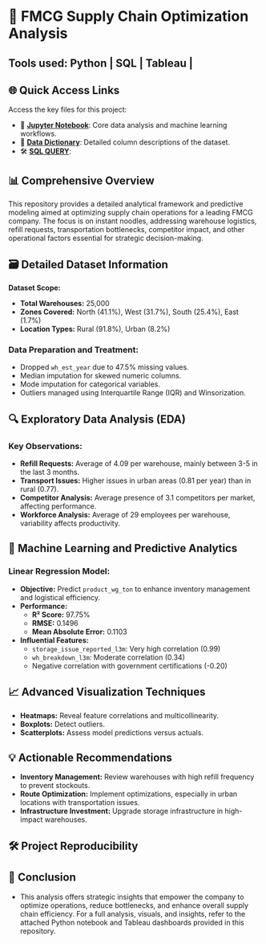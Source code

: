 # 🔄 FMCG Supply Chain Optimization Analysis
##      Tools used: Python | SQL | Tableau |  

## 🌐 Quick Access Links
Access the key files for this project:
- 📓 **[Jupyter Notebook](./fmcg.ipynb)**: Core data analysis and machine learning workflows.
- 📑 **[Data Dictionary](./FMCG_data_dictionary.pdf)**: Detailed column descriptions of the dataset.
- 🛠️ **[SQL QUERY](./cleaned_fmcg_data_sql_query.sql)**: 
## 📊 Comprehensive Overview

This repository provides a detailed analytical framework and predictive modeling aimed at optimizing supply chain operations for a leading FMCG company. The focus is on instant noodles, addressing warehouse logistics, refill requests, transportation bottlenecks, competitor impact, and other operational factors essential for strategic decision-making.

## 🗃️ Detailed Dataset Information

**Dataset Scope:**
- **Total Warehouses:** 25,000
- **Zones Covered:** North (41.1%), West (31.7%), South (25.4%), East (1.7%)
- **Location Types:** Rural (91.8%), Urban (8.2%)


### Data Preparation and Treatment:
- Dropped `wh_est_year` due to 47.5% missing values.
- Median imputation for skewed numeric columns.
- Mode imputation for categorical variables.
- Outliers managed using Interquartile Range (IQR) and Winsorization.

## 🔍 Exploratory Data Analysis (EDA)

### Key Observations:
- **Refill Requests:** Average of 4.09 per warehouse, mainly between 3-5 in the last 3 months.
- **Transport Issues:** Higher issues in urban areas (0.81 per year) than in rural (0.77).
- **Competitor Analysis:** Average presence of 3.1 competitors per market, affecting performance.
- **Workforce Analysis:** Average of 29 employees per warehouse, variability affects productivity.

## 🤖 Machine Learning and Predictive Analytics

### Linear Regression Model:
- **Objective:** Predict `product_wg_ton` to enhance inventory management and logistical efficiency.
- **Performance:**
  - **R² Score:** 97.75%
  - **RMSE:** 0.1496
  - **Mean Absolute Error:** 0.1103
- **Influential Features:**
  - `storage_issue_reported_l3m`: Very high correlation (0.99)
  - `wh_breakdown_l3m`: Moderate correlation (0.34)
  - Negative correlation with government certifications (-0.20)

## 📈 Advanced Visualization Techniques

- **Heatmaps:** Reveal feature correlations and multicollinearity.
- **Boxplots:** Detect outliers.
- **Scatterplots:** Assess model predictions versus actuals.

## 💡 Actionable Recommendations

- **Inventory Management:** Review warehouses with high refill frequency to prevent stockouts.
- **Route Optimization:** Implement optimizations, especially in urban locations with transportation issues.
- **Infrastructure Investment:** Upgrade storage infrastructure in high-impact warehouses.

## 🛠️ Project Reproducibility
## 🏁 Conclusion
- This analysis offers strategic insights that empower the company to optimize operations, reduce bottlenecks, and enhance overall supply chain efficiency.
  For a full analysis, visuals, and insights, refer to the attached Python notebook and Tableau dashboards provided in this repository.
